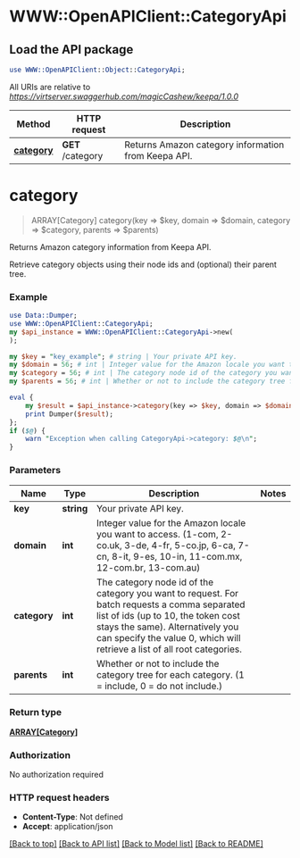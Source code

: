 # WWW::OpenAPIClient::CategoryApi

## Load the API package
```perl
use WWW::OpenAPIClient::Object::CategoryApi;
```

All URIs are relative to *https://virtserver.swaggerhub.com/magicCashew/keepa/1.0.0*

Method | HTTP request | Description
------------- | ------------- | -------------
[**category**](CategoryApi.md#category) | **GET** /category | Returns Amazon category information from Keepa API.


# **category**
> ARRAY[Category] category(key => $key, domain => $domain, category => $category, parents => $parents)

Returns Amazon category information from Keepa API.

Retrieve category objects using their node ids and (optional) their parent tree.

### Example 
```perl
use Data::Dumper;
use WWW::OpenAPIClient::CategoryApi;
my $api_instance = WWW::OpenAPIClient::CategoryApi->new(
);

my $key = "key_example"; # string | Your private API key.
my $domain = 56; # int | Integer value for the Amazon locale you want to access. (1-com, 2-co.uk, 3-de, 4-fr, 5-co.jp, 6-ca, 7-cn, 8-it, 9-es, 10-in, 11-com.mx, 12-com.br, 13-com.au)
my $category = 56; # int | The category node id of the category you want to request. For batch requests a comma separated list of ids (up to 10, the token cost stays the same). Alternatively you can specify the value 0, which will retrieve a list of all root categories.
my $parents = 56; # int | Whether or not to include the category tree for each category. (1 = include, 0 = do not include.)

eval { 
    my $result = $api_instance->category(key => $key, domain => $domain, category => $category, parents => $parents);
    print Dumper($result);
};
if ($@) {
    warn "Exception when calling CategoryApi->category: $@\n";
}
```

### Parameters

Name | Type | Description  | Notes
------------- | ------------- | ------------- | -------------
 **key** | **string**| Your private API key. | 
 **domain** | **int**| Integer value for the Amazon locale you want to access. (1-com, 2-co.uk, 3-de, 4-fr, 5-co.jp, 6-ca, 7-cn, 8-it, 9-es, 10-in, 11-com.mx, 12-com.br, 13-com.au) | 
 **category** | **int**| The category node id of the category you want to request. For batch requests a comma separated list of ids (up to 10, the token cost stays the same). Alternatively you can specify the value 0, which will retrieve a list of all root categories. | 
 **parents** | **int**| Whether or not to include the category tree for each category. (1 &#x3D; include, 0 &#x3D; do not include.) | 

### Return type

[**ARRAY[Category]**](Category.md)

### Authorization

No authorization required

### HTTP request headers

 - **Content-Type**: Not defined
 - **Accept**: application/json

[[Back to top]](#) [[Back to API list]](../README.md#documentation-for-api-endpoints) [[Back to Model list]](../README.md#documentation-for-models) [[Back to README]](../README.md)

